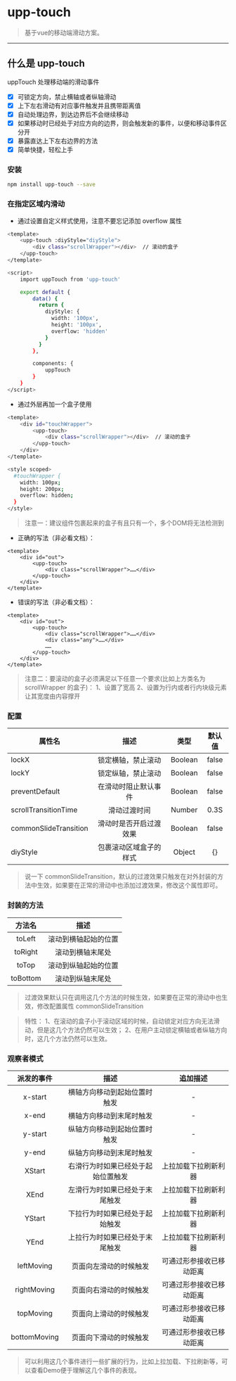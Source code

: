 # upp-touch
> 基于vue的移动端滑动方案。


------

## 什么是 upp-touch
uppTouch 处理移动端的滑动事件

- [x] 可锁定方向，禁止横轴或者纵轴滑动
- [x] 上下左右滑动有对应事件触发并且携带距离值
- [x] 自动处理边界，到达边界后不会继续移动
- [x] 如果移动时已经处于对应方向的边界，则会触发新的事件，以便和移动事件区分开
- [x] 暴露直达上下左右边界的方法
- [x] 简单快捷，轻松上手

### 安装
```bash
npm install upp-touch --save
```

### 在指定区域内滑动
* 通过设置自定义样式使用，注意不要忘记添加 overflow 属性
```bash
<template>
    <upp-touch :diyStyle="diyStyle">
        <div class="scrollWrapper"></div>  // 滚动的盒子
    </upp-touch>
</template>

<script>
    import uppTouch from 'upp-touch'

    export default {
        data() {
          return {
            diyStyle: {
              width: '100px',
              height: '100px',
              overflow: 'hidden'
            }
          }
        },

        components: {
            uppTouch
        }
    }
</script>
```
* 通过外层再加一个盒子使用
```bash
<template>
    <div id="touchWrapper">
        <upp-touch>
            <div class="scrollWrapper"></div>  // 滚动的盒子
        </upp-touch>
    </div>
</template>

<style scoped>
  #touchWrapper {
    width: 100px;
    height: 200px;
    overflow: hidden;
  }
</style>
```

> 注意一：建议组件包裹起来的盒子有且只有一个，多个DOM将无法检测到

* 正确的写法（非必看文档）：
```
<template>
    <div id="out">
        <upp-touch>
            <div class="scrollWrapper">……</div>
        </upp-touch>
    </div>
</template>
```
* 错误的写法（非必看文档）：
```
<template>
    <div id="out">
        <upp-touch>
            <div class="scrollWrapper">……</div>
            <div class="any">……</div>
            ……
        </upp-touch>
    </div>
</template>
```
> 注意二：要滚动的盒子必须满足以下任意一个要求(比如上方类名为 scrollWrapper 的盒子)：
            1、设置了宽高
            2、设置为行内或者行内块级元素让其宽度由内容撑开

### 配置
| 属性名     | 描述   |  类型  |  默认值  |
| --------   | :----:  | :----:  | :----:  |
| lockX     | 锁定横轴，禁止滚动 |   Boolean     |   false     |
| lockY        |   锁定纵轴，禁止滚动   |   Boolean     |   false   |
| preventDefault        |   在滑动时阻止默认事件   |   Boolean     |   false   |
| scrollTransitionTime        |   滑动过渡时间   |   Number     |   0.3S   |
| commonSlideTransition        |   滑动时是否开启过渡效果   |    Boolean     |  false   |
| diyStyle        |   包裹滚动区域盒子的样式   |   Object     |   {}   |

> 说一下 commonSlideTransition，默认的过渡效果只触发在对外封装的方法中生效，如果要在正常的滑动中也添加过渡效果，修改这个属性即可。

### 封装的方法
| 方法名     | 描述   |
| :----:   | :----:  |
| toLeft     | 滚动到横轴起始的位置 |
| toRight        |   滚动到横轴末尾处   |
| toTop        |   滚动到纵轴起始的位置   |
| toBottom        |   滚动到纵轴末尾处   |
> 过渡效果默认只在调用这几个方法的时候生效，如果要在正常的滑动中也生效，修改配置属性 commonSlideTransition

> 特性：
1、在滚动的盒子小于滚动区域的时候，自动锁定对应方向无法滑动，但是这几个方法仍然可以生效；
2、在用户主动锁定横轴或者纵轴方向时，这几个方法仍然可以生效。

### 观察者模式
| 派发的事件     | 描述   | 追加描述
| :----:   | :----:  | :----:  |
| x-start | 横轴方向移动到起始位置时触发 | -
| x-end | 横轴方向移动到末尾时触发 | -
| y-start | 纵轴方向移动到起始位置时触发 | -
| y-end | 纵轴方向移动到末尾时触发 | -
| XStart | 右滑行为时如果已经处于起始位置触发 | 上拉加载下拉刷新利器
| XEnd | 左滑行为时如果已经处于末尾触发 | 上拉加载下拉刷新利器
| YStart | 下拉行为时如果已经处于起始触发 | 上拉加载下拉刷新利器
| YEnd | 上拉行为时如果已经处于末尾触发 | 上拉加载下拉刷新利器
| leftMoving | 页面向左滑动的时候触发 | 可通过形参接收已移动距离
| rightMoving | 页面向右滑动的时候触发 | 可通过形参接收已移动距离
| topMoving | 页面向上滑动的时候触发 | 可通过形参接收已移动距离
| bottomMoving | 页面向下滑动的时候触发 | 可通过形参接收已移动距离
> 可以利用这几个事件进行一些扩展的行为，比如上拉加载、下拉刷新等，可以查看Demo便于理解这几个事件的表现。

